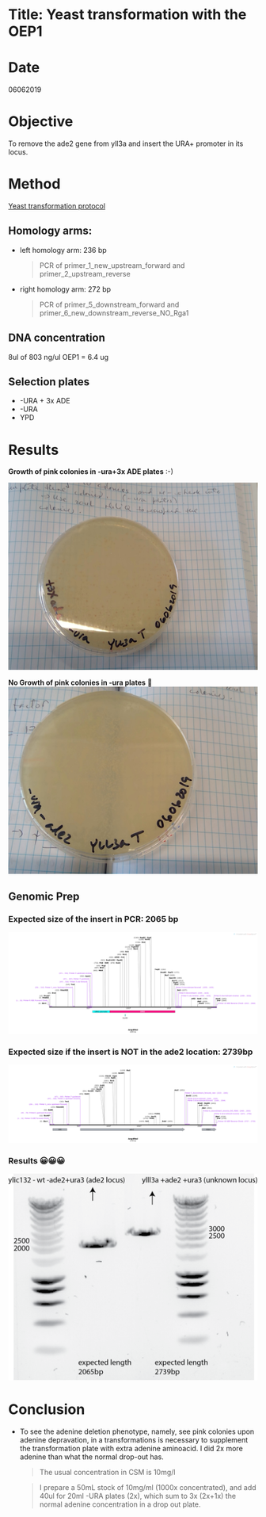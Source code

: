 
# Title: Yeast transformation with the OEP1

# Date
06062019
# Objective
To remove the ade2 gene from yll3a and insert the URA+ promoter in its locus.

# Method
[Yeast transformation protocol](C:\Users\linigodelacruz\Documents\PhD_2018\Documentation\SATAY\URA_transformation_in_the_ADE_locus_032019\Protocol_PCR.pdf)

## Homology arms:
* left homology arm: 236 bp
  > PCR of primer_1_new_upstream_forward and primer_2_upstream_reverse
* right homology arm: 272 bp
  > PCR of primer_5_downstream_forward and primer_6_new_downstream_reverse_NO_Rga1

## DNA concentration
8ul of 803 ng/ul OEP1 = 6.4 ug

## Selection plates
- -URA + 3x ADE
- -URA
- YPD
# Results
**Growth of pink colonies in -ura+3x ADE plates** :-)

![](../images/pink_colonies_ura_transf_06062019.jpg)

**No Growth of pink colonies in -ura plates** 🤔
![](../images/no_pink_colonies_-ura_06062019.jpg)

## Genomic Prep

### Expected size of the insert in PCR: 2065 bp

![](../images/PCR_ura_in_ade2_map.png)

### Expected size if the insert is NOT in the ade2 location: 2739bp

![](../images/PCR_ura_NOT_in_ade2_map.png)

### Results 😀😀😀
![](../images/TUD07245_2019-06-12_16hr_43min_edited.png)
# Conclusion
 - To see the adenine deletion phenotype, namely, see pink colonies upon adenine depravation, in a transformations is necessary to supplement the transformation plate with extra adenine aminoacid. I did 2x more adenine than what the normal drop-out has.
    > The usual concentration in CSM is 10mg/l

    > I prepare a 50mL stock of 10mg/ml (1000x concentrated), and add 40ul for 20ml -URA plates (2x), which sum to 3x (2x+1x) the normal adenine concentration in a drop out plate.
